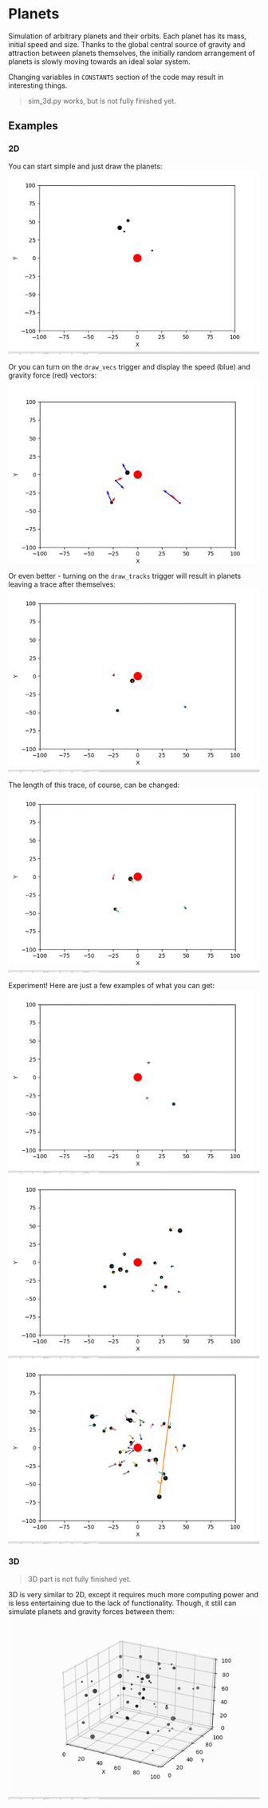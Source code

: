 # Planets
Simulation of arbitrary planets and their orbits. Each planet has its mass, initial speed and size. Thanks to the global central source of gravity and attraction between planets themselves, the initially random arrangement of planets is slowly moving towards an ideal solar system.

Changing variables in `CONSTANTS` section of the code may result in interesting things.

> sim_3d.py works, but is not fully finished yet.

## Examples
### 2D
You can start simple and just draw the planets:
![4planets](/example_gifs/4planets.gif)

Or you can turn on the `draw_vecs` trigger and display the speed (blue) and gravity force (red) vectors:
![4planets-vectors](/example_gifs/4planets-vectors.gif)

Or even better - turning on the `draw_tracks` trigger will result in planets leaving a trace after themselves:
![4planets-tracks](/example_gifs/4planets-tracks.gif)

The length of this trace, of course, can be changed:
![4planets-tracks-long](/example_gifs/4planets-tracks-long.gif)

Experiment! Here are just a few examples of what you can get:
![atom](/example_gifs/atom.gif)
![15planets](/example_gifs/15planets-tracks.gif)
![35planets](/example_gifs/35planets-tracks.gif)

### 3D
> 3D part is not fully finished yet.

3D is very similar to 2D, except it requires much more computing power and is less entertaining due to the lack of functionality. Though, it still can simulate planets and gravity forces between them:
![black hole](/example_gifs/black_hole.gif)
